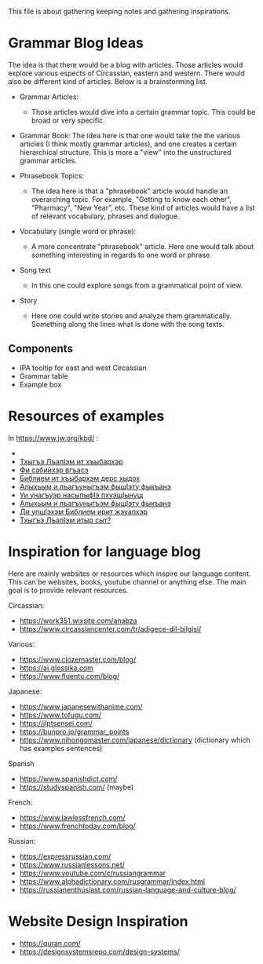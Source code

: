 This file is about gathering keeping notes and gathering inspirations.

# Grammar Blog Ideas

The idea is that there would be a blog with articles. Those articles would explore various espects of Circassian, eastern and western. There would also be different kind of articles. Below is a brainstorming list.

- Grammar Articles:

  - Those articles would dive into a certain grammar topic. This could be broad or very specific.

- Grammar Book:
  The idea here is that one would take the the various articles (I think mostly grammar articles), and one creates a certain hierarchical structure. This is more a "view" into the unstructured grammar articles.

- Phrasebook Topics:

  - The idea here is that a "phrasebook" article would handle an overarching topic. For example, "Getting to know each other", "Pharmacy", "New Year", etc. These kind of articles would have a list of relevant vocabulary, phrases and dialogue.

- Vocabulary (single word or phrase):

  - A more concentrate "phrasebook" article. Here one would talk about something interesting in regards to one word or phrase.

- Song text

  - In this one could explore songs from a grammatical point of view.

- Story
  - Here one could write stories and analyze them grammatically. Something along the lines what is done with the song texts.

## Components

- IPA tooltip for east and west Circassian
- Grammar table
- Example box

# Resources of examples

In https://www.jw.org/kbd/ :

- []()
- [Тхыгъэ ЛъапІэм ит хъыбархэр](https://www.jw.org/kbd/%D0%B1%D0%B8%D0%B1%D0%BB%D0%B8%D0%BE%D1%82%D0%B5%D0%BA%D1%8D/%D1%82%D1%85%D1%8B%D0%BB%D1%8A%D1%85%D1%8D%D1%80/%D1%82%D1%85%D1%8B%D0%B3%D1%8A%D1%8D-%D0%BB%D1%8A%D0%B0%D0%BF%D0%86%D1%8D%D0%BC-%D0%B8%D1%82-%D1%85%D1%8A%D1%8B%D0%B1%D0%B0%D1%80%D1%85%D1%8D%D1%80/)
- [Фи сабийхэр вгъасэ](https://www.jw.org/kbd/%D0%B1%D0%B8%D0%B1%D0%BB%D0%B8%D0%BE%D1%82%D0%B5%D0%BA%D1%8D/%D1%82%D1%85%D1%8B%D0%BB%D1%8A%D1%85%D1%8D%D1%80/%D1%84%D0%B8-%D1%81%D0%B0%D0%B1%D0%B8%D0%B9%D1%85%D1%8D%D1%80-%D0%B2%D0%B3%D1%8A%D0%B0%D1%81%D1%8D/)
- [Библием ит хъыбархэм дерс хыдох](https://www.jw.org/kbd/%D0%B1%D0%B8%D0%B1%D0%BB%D0%B8%D0%BE%D1%82%D0%B5%D0%BA%D1%8D/%D1%82%D1%85%D1%8B%D0%BB%D1%8A%D1%85%D1%8D%D1%80/%D1%83%D1%87%D0%B8%D0%BC%D1%81%D1%8F-%D0%BD%D0%B0-%D0%BF%D1%80%D0%B8%D0%BC%D0%B5%D1%80%D0%B0%D1%85-%D0%B8%D0%B7-%D0%B1%D0%B8%D0%B1%D0%BB%D0%B8%D0%B8/)
- [Алыхьым и лъагъуныгъэм фыщІэту фыкъанэ](https://www.jw.org/kbd/%D0%B1%D0%B8%D0%B1%D0%BB%D0%B8%D0%BE%D1%82%D0%B5%D0%BA%D1%8D/%D1%82%D1%85%D1%8B%D0%BB%D1%8A%D1%85%D1%8D%D1%80/%D0%B0%D0%BB%D1%8B%D1%85%D1%8C%D1%8B%D0%BC-%D0%B8-%D0%BB%D1%8A%D0%B0%D0%B3%D1%8A%D1%83%D0%BD%D1%8B%D0%B3%D1%8A%D1%8D%D0%BC/)
- [Уи унагъуэр насыпыфІэ пхуэщІынущ](https://www.jw.org/kbd/%D0%B1%D0%B8%D0%B1%D0%BB%D0%B8%D0%BE%D1%82%D0%B5%D0%BA%D1%8D/%D1%82%D1%85%D1%8B%D0%BB%D1%8A%D1%85%D1%8D%D1%80/%D1%83%D0%BD%D0%B0%D0%B3%D1%8A%D1%83%D1%8D-%D0%BD%D0%B0%D1%81%D1%8B%D0%BF%D1%8B%D1%84%D0%86%D1%8D/)
- [Алыхьым и лъагъуныгъэм фыщІэту фыкъанэ](https://www.jw.org/kbd/%D0%B1%D0%B8%D0%B1%D0%BB%D0%B8%D0%BE%D1%82%D0%B5%D0%BA%D1%8D/%D1%82%D1%85%D1%8B%D0%BB%D1%8A%D1%85%D1%8D%D1%80/%D0%B0%D0%BB%D1%8B%D1%85%D1%8C%D1%8B%D0%BC-%D0%B8-%D0%BB%D1%8A%D0%B0%D0%B3%D1%8A%D1%83%D0%BD%D1%8B%D0%B3%D1%8A%D1%8D%D0%BC/)
- [Ди упщІэхэм Библием ирит жэуапхэр](https://www.jw.org/kbd/%D0%B1%D0%B8%D0%B1%D0%BB%D0%B8%D0%B5%D0%BC-%D0%B7%D1%8B%D1%85%D1%83%D1%80%D0%B8%D0%B3%D1%8A%D0%B0%D0%B4%D0%B6%D1%8D%D1%80/%D1%83%D0%BF%D1%89%D0%86%D1%8D%D1%85%D1%8D%D1%80/)
- [Тхыгъэ ЛъапІэм итыр сыт?](https://www.jw.org/kbd/%D0%B1%D0%B8%D0%B1%D0%BB%D0%B8%D0%BE%D1%82%D0%B5%D0%BA%D1%8D/%D1%82%D1%85%D1%8B%D0%BB%D1%8A%D1%85%D1%8D%D1%80/%D0%B1%D0%B8%D0%B1%D0%BB%D0%B8%D0%B5%D1%80-%D0%B4%D0%B6%D1%8B%D0%BD/)

# Inspiration for language blog

Here are mainly websites or resources which inspire our language content. This can be websites, books, youtube channel or anything else. The main goal is to provide relevant resources.

Circassian:

- https://work351.wixsite.com/anabza
- https://www.circassiancenter.com/tr/adigece-dil-bilgisi/

Various:

- https://www.clozemaster.com/blog/
- https://ai.glossika.com
- https://www.fluentu.com/blog/

Japanese:

- https://www.japanesewithanime.com/
- https://www.tofugu.com/
- https://jlptsensei.com/
- https://bunpro.jp/grammar_points
- https://www.nihongomaster.com/japanese/dictionary (dictionary which has examples sentences)

Spanish

- https://www.spanishdict.com/
- https://studyspanish.com/ (maybe)

French:

- https://www.lawlessfrench.com/
- https://www.frenchtoday.com/blog/

Russian:

- https://expressrussian.com/
- https://www.russianlessons.net/
- https://www.youtube.com/c/russiangrammar
- https://www.alphadictionary.com/rusgrammar/index.html
- https://russianenthusiast.com/russian-language-and-culture-blog/

# Website Design Inspiration

- https://quran.com/
- https://designsystemsrepo.com/design-systems/
